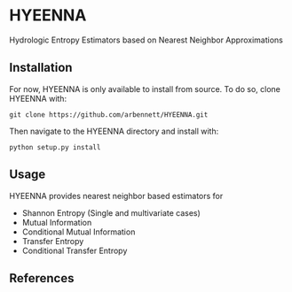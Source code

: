 # HYEENNA
Hydrologic Entropy Estimators based on Nearest Neighbor Approximations

## Installation
For now, HYEENNA is only available to install from source.  To do so, clone HYEENNA with:

`git clone https://github.com/arbennett/HYEENNA.git`

Then navigate to the HYEENNA directory and install with:

`python setup.py install`

## Usage

HYEENNA provides nearest neighbor based estimators for
 * Shannon Entropy (Single and multivariate cases)
 * Mutual Information
 * Conditional Mutual Information
 * Transfer Entropy
 * Conditional Transfer Entropy

## References

